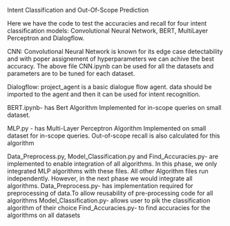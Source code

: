 Intent Classification and Out-Of-Scope Prediction

Here we have the code to test the accuracies and recall for four intent classification models: Convolutional Neural Network, BERT, MultiLayer Perceptron and Dialogflow.

CNN: Convolutional Neural Network is known for its edge case detectability and with poper assignement of hyperparameters we can achive the best accuracy. The above file CNN.ipynb can be used for all the datasets and parameters are to be tuned for each dataset.

Dialogflow: project_agent is a basic dialogue flow agent. data should be imported to the agent and then it can be used for intent recognition.

BERT.ipynb- has Bert Algorithm Implemented for in-scope queries on small dataset. 

MLP.py - has Multi-Layer Perceptron Algorithm Implemented on small dataset for in-scope queries. Out-of-scope recall is also calculated for this algorithm

Data_Preprocess.py, Model_Classification.py and Find_Accuracies.py- are implemented to enable integration of all algorithms. 
In this phase, we only integrated MLP algorithms with these files. All other Algorithm files run independently. 
However, in the next phase we would integrate all algorithms. 
Data_Preprocess.py- has implementation required for preprocessing of data.To allow reusability of pre-processing code for all algorithms
Model_Classification.py- allows user to pik the classification algorithm of their choice
Find_Accuracies.py- to find accuracies for the algorithms on all datasets
